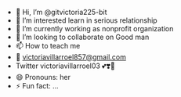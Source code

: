 - 👋 Hi, I’m @gitvictoria225-bit
- 👀 I’m interested learn in serious relationship 
- 🌱 I’m currently working as nonprofit organization 
- 💞️ I’m looking to collaborate on Good man
- 📫 How to teach me 
- 💌 victoriavillarroel857@gmail.com
- Twitter victoriavillarroel03 💕❣️🌹
- 😄 Pronouns: her
- ⚡ Fun fact: ...

<!---
gitvictoria225-bit/gitvictoria225-bit is a ✨ special ✨ repository because its `README.md` (this file) appears on your GitHub profile.
You can click the Preview link to take a look at your changes.
--->
